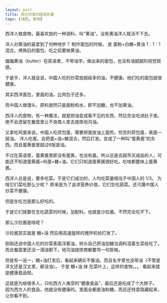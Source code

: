 ```yaml
---
layout: post
title: 西方饮食的超高热量
tags: [减肥, 食物]
---
```


西洋人做食物，最喜欢放的一种调料，叫“黄油”。没有黄油洋人就活不下去。

洋人对黄油的喜爱到了何种地步？ 制作面包的时候， 是 面粉+白糖+黄油 1：1：1 混合。烤熟后的面包，吃之前要抹黄油。

偏偏黄油（butter）在英语里，不带油字。做出来的面包，也没有油腻腻的视觉观感。

于是乎，洋人就会说，中国人吃的炒菜放超级多的油，不健康。他们吃的面包就很健康。

其实西洋面包，里面的油，比肉包子还多。

而中国人做馒头，原料居然只是面粉和水，即不加糖，也不加黄油。

西洋人的食物，有一种魔法，就是把油变成看不见的东西，然后完全吃进肚子里。绝不会遗留在餐盘里让不良商人拿去提炼地沟油。

又拿吃鸡蛋来说。中国人吃荷包蛋，需要把蛋放油上面煎。煎完的荷包蛋，表面一层油。
洋人吃蛋，会把蛋+油+糖混合，然后打发。变成了一种叫“蛋黄酱”的东西。而且蛋黄酱里超过6层是油。

不过在英语里，蛋黄酱里即没有蛋黄，也没有酱。所以总是去超市买成品的人，可能还不知道蛋黄酱=鸡蛋+糖+油。它们只知道蛋黄酱很好吃。吃啥都要抹上蛋黄酱。

西洋人总是说，要多吃菜。于是它们成功的，人均吃菜量相当于中国人的 1/3。
为啥它们菜吃那么少呢？ 原来是为了追求营养价值，它们生吃蔬菜。还污蔑中国人炒菜不健康。

但是生吃岂是那么好吃的。

于是它们就要在生吃蔬菜的时候，加配料。也就是沙拉酱。不然完全吃不下。

那么沙拉酱是啥呢？

沙拉酱其实就是 糖+油 然后用高速旋转的搅拌机给打发了。

刚刚还说中国人吃的炒菜表面浮着油，转头自己把油加糖当调料混着生菜给吃了。而且餐盘里还没一滴油剩下。地沟油提炼商都要骂一句抠唆。

但是有一说一，糖+油打发后，看起来确实不像油。而且名字里也没带油（不管是洋文还是汉文里，都没油）。 于是 糖+油 抹 在菜叶上，这样的食物。。。 看起来就是健康食品啦。

这就是为啥很多人，只吃西方人推崇的“健康食品”，最后还是吃成了个大胖子。
因为西方人的食品，他就没有健康的。里面全都是油和糖。而且还特意隐藏起来，让你看不到。


